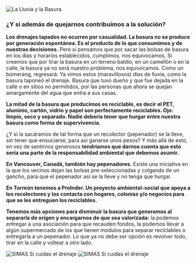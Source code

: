 
<img class="img-responsive" src="la-lluvia-y-la-basura/la-lluvia-y-la-basura.jpg" alt="La Lluvia y la Basura">

### ¿Y si además de quejarnos contribuimos a la solución?

**Los drenajes tapados no ocurren por casualidad. La basura no se produce por generación espontánea. Es el producto de lo que consumimos y de nuestras decisiones.** Pero si pensamos que por sacar las bolsas de basura en los días y horarios establecidos, cumplimos, nos equivocamos. Si creemos que por tirar la basura en un terreno baldío, en un camellón o en la calle, la basura ya no será nuestro problema, nos equivocamos. Como un búmerang, regresará. Ya vimos estos (maravillosos) días de lluvia, como la basura taponeó el drenaje. Basura que tuvo dueño y que fue dejada en la calle o en sitios no permitidos, por las personas que ahora se quejan amargamente del agua que entra a sus casas.

**La mitad de la basura que producimos es reciclable, es decir el PET, aluminio, cartón, vidrio y papel son perfectamente reciclables. Ojo: limpio, seco y separado. Nadie debería tener que hurgar entre nuestra basura como forma de supervivencia.**

¿Y si la sacáramos de tal forma que un recolector (pepenador) se la lleve, sin tener que ensuciarse, para así ganarse unos pesos? Y más allá de esto, en vez de sentirnos generosos **tendríamos que darnos cuenta que esto sería una parte de la responsabilidad ambiental que debemos asumir.**

**En Vancouver, Canadá, también hay pepenadores.** Existe una iniciativa en la que los vecinos dejan las bolsas pre-seleccionadas y colgando de un gancho, para que el pepenador así se la lleve y no tenga que hurgar.

**En Torreón tenemos a ProInder. Un proyecto ambiental-social que apoya a los recolectores y los contacta con hogares, colonias y/o negocios para que se les entreguen los reciclables.**

**Tenemos más opciones para disminuir la basura que generamos al separarla de origen y encargarnos de que sea valorizada:** la podemos entregar a una asociación para que recauden fondos, la podemos llevar a algún supermercado de los que tienen módulos para separar reciclables o entregarla a un pepenador. Lo que ya no debe ser opción es revolver todo, tirar en la calle y voltear a otro lado.

<img class="img-responsive" src="la-lluvia-y-la-basura/si-cuidas-el-drenaje-1.jpg" alt="SIMAS Si cuidas el drenaje">

<img class="img-responsive" src="la-lluvia-y-la-basura/si-cuidas-el-drenaje-2.jpg" alt="SIMAS Si cuidas el drenaje">
